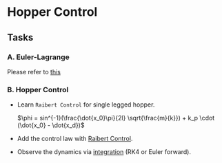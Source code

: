 # Hopper Control
## Tasks
### A. Euler-Lagrange
Please refer to [this](/bootcamp_scripts/1_hopper_dynamics/README.md#a-euler-lagrange)

### B. Hopper Control
- Learn $\texttt{Raibert Control}$ for single legged hopper.
  
    $\phi = sin^{-1}(\frac{\dot{x_0}\pi}{2l} \sqrt{\frac{m}{k}}) + k_p \cdot (\dot{x_0} - \dot{x_d})$
- Add the control law with [Raibert Control](/bootcamp_scripts/2_hopper_control/b_hopper-control/raibert_hopper.py).
- Observe the dynamics via [integration](/dynamics_bootcamp.py) (RK4 or Euler forward).